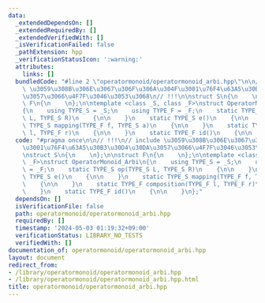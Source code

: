 ```yaml
---
data:
  _extendedDependsOn: []
  _extendedRequiredBy: []
  _extendedVerifiedWith: []
  _isVerificationFailed: false
  _pathExtension: hpp
  _verificationStatusIcon: ':warning:'
  attributes:
    links: []
  bundledCode: "#line 2 \"operatormonoid/operatormonoid_arbi.hpp\"\n\n// !!!\n// include\
    \ \u3059\u308B\u306E\u3067\u306F\u306A\u304F\u3001\u76F4\u63A5\u30B3\u30D4\u30DA\
    \u3057\u3066\u4F7F\u3046\u3053\u3068\n// !!!\n\nstruct S\n{\n    \n};\n\nstruct\
    \ F\n{\n    \n};\n\ntemplate <class _S, class _F>\nstruct OperatorMonoid_Arbi\n\
    {\n    using TYPE_S = _S;\n    using TYPE_F = _F;\n    static TYPE_S op(TYPE_S\
    \ L, TYPE_S R)\n    {\n\n    }\n    static TYPE_S e()\n    {\n\n    }\n    static\
    \ TYPE_S mapping(TYPE_F f, TYPE_S a)\n    {\n\n    }\n    static TYPE_F composition(TYPE_F\
    \ l, TYPE_F r)\n    {\n\n    }\n    static TYPE_F id()\n    {\n\n    }\n};\n"
  code: "#pragma once\n\n// !!!\n// include \u3059\u308B\u306E\u3067\u306F\u306A\u304F\
    \u3001\u76F4\u63A5\u30B3\u30D4\u30DA\u3057\u3066\u4F7F\u3046\u3053\u3068\n// !!!\n\
    \nstruct S\n{\n    \n};\n\nstruct F\n{\n    \n};\n\ntemplate <class _S, class\
    \ _F>\nstruct OperatorMonoid_Arbi\n{\n    using TYPE_S = _S;\n    using TYPE_F\
    \ = _F;\n    static TYPE_S op(TYPE_S L, TYPE_S R)\n    {\n\n    }\n    static\
    \ TYPE_S e()\n    {\n\n    }\n    static TYPE_S mapping(TYPE_F f, TYPE_S a)\n\
    \    {\n\n    }\n    static TYPE_F composition(TYPE_F l, TYPE_F r)\n    {\n\n\
    \    }\n    static TYPE_F id()\n    {\n\n    }\n};"
  dependsOn: []
  isVerificationFile: false
  path: operatormonoid/operatormonoid_arbi.hpp
  requiredBy: []
  timestamp: '2024-05-03 01:19:32+09:00'
  verificationStatus: LIBRARY_NO_TESTS
  verifiedWith: []
documentation_of: operatormonoid/operatormonoid_arbi.hpp
layout: document
redirect_from:
- /library/operatormonoid/operatormonoid_arbi.hpp
- /library/operatormonoid/operatormonoid_arbi.hpp.html
title: operatormonoid/operatormonoid_arbi.hpp
---
```

